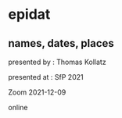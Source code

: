 # epidat
## names, dates, places

presented by : Thomas Kollatz

presented at : SfP 2021

Zoom 2021-12-09

online